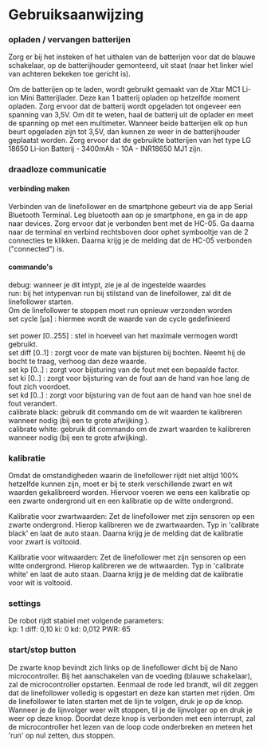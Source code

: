 # Gebruiksaanwijzing

### opladen / vervangen batterijen
Zorg er bij het insteken of het uithalen van de batterijen voor dat de blauwe schakelaar, op de batterijhouder gemonteerd,
uit staat (naar het linker wiel van achteren bekeken toe gericht is).

Om de batterijen op te laden, wordt gebruikt gemaakt van de Xtar MC1 Li-ion Mini Batterijlader. Deze kan 1 batterij opladen op hetzelfde moment
opladen. Zorg ervoor dat de batterij wordt opgeladen tot ongeveer een spanning van 3,5V. Om dit te weten, haal de batterij uit de oplader en meet
de spanning op met een multimeter. Wanneer beide batterijen elk op hun beurt opgeladen zijn tot 3,5V, dan kunnen ze weer in de batterijhouder geplaatst
worden. Zorg ervoor dat de gebruikte batterijen  van het type LG 18650 Li-ion Batterij - 3400mAh - 10A - INR18650 MJ1 zijn.

### draadloze communicatie
#### verbinding maken
Verbinden van de linefollower en de smartphone gebeurt via de app Serial Bluetooth Terminal. Leg bluetooth aan op je smartphone, en ga in de app naar devices. Zorg ervoor dat je verbonden bent met de HC-05. Ga daarna naar de terminal en verbind rechtsboven door ophet symbooltje van de 2 connecties te klikken. Daarna krijg je de melding dat de HC-05 verbonden ("connected") is.

#### commando's
debug: wanneer je dit intypt, zie je al de ingestelde waardes
<br />
run: bij het intypenvan run bij stilstand van de linefollower, zal dit de linefollower starten.
<br />
      Om de linefollower te stoppen moet run opnieuw verzonden worden
<br />
set cycle [µs] : hiermee wordt de waarde van de cycle gedefinieerd  
<br />
set power [0..255] : stel in hoeveel van het maximale vermogen wordt gebruikt.
<br />
set diff [0..1] : zorgt voor de mate van bijsturen bij bochten. Neemt hij de bocht te traag, verhoog dan deze waarde.
<br />
set kp [0..] : zorgt voor bijsturing van de fout met een bepaalde factor.
<br />
set ki [0..] : zorgt voor bijsturing van de fout aan de hand van hoe lang de fout zich voordoet.
<br />
set kd [0..] :  zorgt voor bijsturing van de fout aan de hand van hoe snel de fout verandert.
<br />
calibrate black: gebruik dit commando om de wit waarden te kalibreren wanneer nodig (bij een te grote afwijking ).
<br />
calibrate white: gebruik dit commando om de zwart waarden te kalibreren wanneer nodig (bij een te grote afwijking).
<br />

### kalibratie
Omdat de omstandigheden waarin de linefollower rijdt niet altijd 100% hetzelfde kunnen zijn, moet er bij te sterk verschillende zwart en wit waarden gekalibreerd worden. Hiervoor voeren we eens een kalibratie op een zwarte ondergrond uit en een kalibratie op de witte ondergrond.

Kalibratie voor zwartwaarden:
Zet de linefollower met zijn sensoren op een zwarte ondergrond. Hierop kalibreren we de zwartwaarden. Typ in 'calibrate black' en laat de auto staan. Daarna krijg je de melding dat de kalibratie voor zwart is voltooid.

Kalibratie voor witwaarden:
Zet de linefollower met zijn sensoren op een witte ondergrond. Hierop kalibreren we de witwaarden. Typ in 'calibrate white' en laat de auto staan.
Daarna krijg je de melding dat de kalibratie voor wit is voltooid.

### settings
De robot rijdt stabiel met volgende parameters:  
kp: 1
diff: 0,10
ki: 0
kd: 0,012
PWR: 65

### start/stop button
De zwarte knop bevindt zich links op de linefollower dicht bij de Nano microcontroller.
Bij het aanschakelen van de voeding (blauwe schakelaar), zal de microcontroller opstarten. Eenmaal de rode led brandt, wil dit zeggen dat de linefollower volledig is opgestart en deze kan starten met rijden. Om de linefollower te laten starten met de lijn te volgen, druk je op de knop. Wanneer je de lijnvolger weer wilt stoppen, til je de lijnvolger op en druk je weer op deze knop. Doordat deze knop is verbonden met een interrupt, zal de microcontroller het lezen van de loop code onderbreken en meteen het 'run' op nul zetten, dus stoppen.
